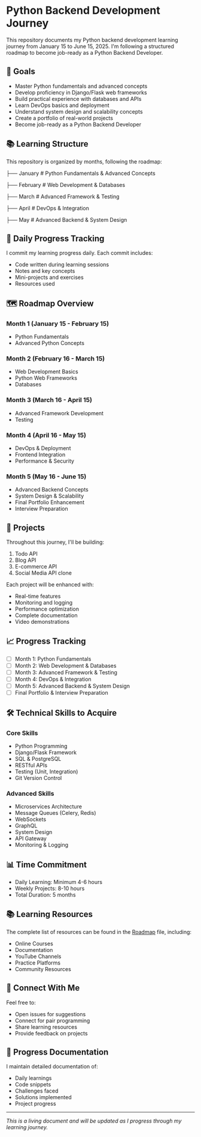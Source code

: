# Python Backend Development Journey

This repository documents my Python backend development learning journey from January 15 to June 15, 2025. I'm following a structured roadmap to become job-ready as a Python Backend Developer.

## 🎯 Goals

- Master Python fundamentals and advanced concepts
- Develop proficiency in Django/Flask web frameworks
- Build practical experience with databases and APIs
- Learn DevOps basics and deployment
- Understand system design and scalability concepts
- Create a portfolio of real-world projects
- Become job-ready as a Python Backend Developer

## 📚 Learning Structure

This repository is organized by months, following the roadmap:


├── January # Python Fundamentals & Advanced Concepts

├── February # Web Development & Databases

├── March # Advanced Framework & Testing

├── April # DevOps & Integration

├── May # Advanced Backend & System Design


## 📝 Daily Progress Tracking

I commit my learning progress daily. Each commit includes:
- Code written during learning sessions
- Notes and key concepts
- Mini-projects and exercises
- Resources used

## 🗺️ Roadmap Overview

### Month 1 (January 15 - February 15)
- Python Fundamentals
- Advanced Python Concepts

### Month 2 (February 16 - March 15)
- Web Development Basics
- Python Web Frameworks
- Databases

### Month 3 (March 16 - April 15)
- Advanced Framework Development
- Testing

### Month 4 (April 16 - May 15)
- DevOps & Deployment
- Frontend Integration
- Performance & Security

### Month 5 (May 16 - June 15)
- Advanced Backend Concepts
- System Design & Scalability
- Final Portfolio Enhancement
- Interview Preparation

## 🚀 Projects

Throughout this journey, I'll be building:
1. Todo API
2. Blog API
3. E-commerce API
4. Social Media API clone

Each project will be enhanced with:
- Real-time features
- Monitoring and logging
- Performance optimization
- Complete documentation
- Video demonstrations

## 📈 Progress Tracking

- [ ] Month 1: Python Fundamentals
- [ ] Month 2: Web Development & Databases
- [ ] Month 3: Advanced Framework & Testing
- [ ] Month 4: DevOps & Integration
- [ ] Month 5: Advanced Backend & System Design
- [ ] Final Portfolio & Interview Preparation

## 🛠 Technical Skills to Acquire

### Core Skills
- Python Programming
- Django/Flask Framework
- SQL & PostgreSQL
- RESTful APIs
- Testing (Unit, Integration)
- Git Version Control

### Advanced Skills
- Microservices Architecture
- Message Queues (Celery, Redis)
- WebSockets
- GraphQL
- System Design
- API Gateway
- Monitoring & Logging

## 📊 Time Commitment

- Daily Learning: Minimum 4-6 hours
- Weekly Projects: 8-10 hours
- Total Duration: 5 months

## 📚 Learning Resources

The complete list of resources can be found in the [Roadmap](./Roadmap) file, including:
- Online Courses
- Documentation
- YouTube Channels
- Practice Platforms
- Community Resources

## 🤝 Connect With Me

Feel free to:
- Open issues for suggestions
- Connect for pair programming
- Share learning resources
- Provide feedback on projects

## 📝 Progress Documentation

I maintain detailed documentation of:
- Daily learnings
- Code snippets
- Challenges faced
- Solutions implemented
- Project progress

---

*This is a living document and will be updated as I progress through my learning journey.*

